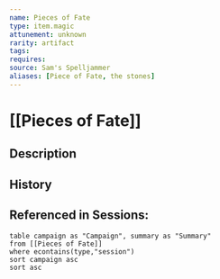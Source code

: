 ```yaml
---
name: Pieces of Fate
type: item.magic
attunement: unknown
rarity: artifact
tags: 
requires: 
source: Sam's Spelljammer
aliases: [Piece of Fate, the stones]
---
```

# [[Pieces of Fate]]

## Description


## History

## Referenced in Sessions:
```dataview
table campaign as "Campaign", summary as "Summary"
from [[Pieces of Fate]]
where econtains(type,"session")
sort campaign asc
sort asc
```